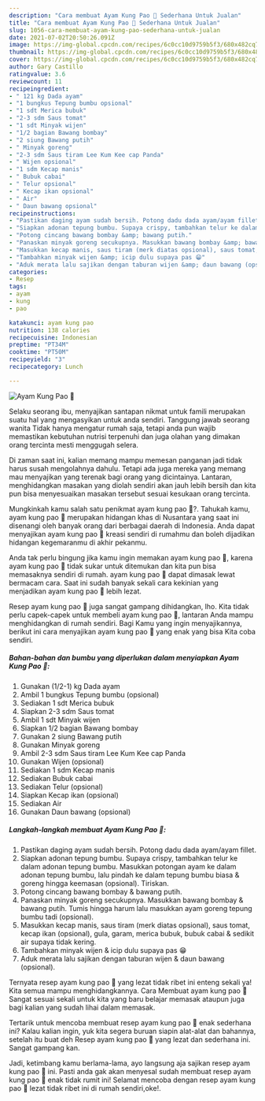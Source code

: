 ```yaml
---
description: "Cara membuat Ayam Kung Pao 🥢 Sederhana Untuk Jualan"
title: "Cara membuat Ayam Kung Pao 🥢 Sederhana Untuk Jualan"
slug: 1056-cara-membuat-ayam-kung-pao-sederhana-untuk-jualan
date: 2021-07-02T20:50:26.091Z
image: https://img-global.cpcdn.com/recipes/6c0cc10d9759b5f3/680x482cq70/ayam-kung-pao-🥢-foto-resep-utama.jpg
thumbnail: https://img-global.cpcdn.com/recipes/6c0cc10d9759b5f3/680x482cq70/ayam-kung-pao-🥢-foto-resep-utama.jpg
cover: https://img-global.cpcdn.com/recipes/6c0cc10d9759b5f3/680x482cq70/ayam-kung-pao-🥢-foto-resep-utama.jpg
author: Gary Castillo
ratingvalue: 3.6
reviewcount: 11
recipeingredient:
- " 121 kg Dada ayam"
- "1 bungkus Tepung bumbu opsional"
- "1 sdt Merica bubuk"
- "2-3 sdm Saus tomat"
- "1 sdt Minyak wijen"
- "1/2 bagian Bawang bombay"
- "2 siung Bawang putih"
- " Minyak goreng"
- "2-3 sdm Saus tiram Lee Kum Kee cap Panda"
- " Wijen opsional"
- "1 sdm Kecap manis"
- " Bubuk cabai"
- " Telur opsional"
- " Kecap ikan opsional"
- " Air"
- " Daun bawang opsional"
recipeinstructions:
- "Pastikan daging ayam sudah bersih. Potong dadu dada ayam/ayam fillet."
- "Siapkan adonan tepung bumbu. Supaya crispy, tambahkan telur ke dalam adonan tepung bumbu. Masukkan potongan ayam ke dalam adonan tepung bumbu, lalu pindah ke dalam tepung bumbu biasa &amp; goreng hingga keemasan (opsional). Tiriskan."
- "Potong cincang bawang bombay &amp; bawang putih."
- "Panaskan minyak goreng secukupnya. Masukkan bawang bombay &amp; bawang putih. Tumis hingga harum lalu masukkan ayam goreng tepung bumbu tadi (opsional)."
- "Masukkan kecap manis, saus tiram (merk diatas opsional), saus tomat, kecap ikan (opsional), gula, garam, merica bubuk, bubuk cabai &amp; sedikit air supaya tidak kering."
- "Tambahkan minyak wijen &amp; icip dulu supaya pas 😁"
- "Aduk merata lalu sajikan dengan taburan wijen &amp; daun bawang (opsional)."
categories:
- Resep
tags:
- ayam
- kung
- pao

katakunci: ayam kung pao 
nutrition: 138 calories
recipecuisine: Indonesian
preptime: "PT34M"
cooktime: "PT50M"
recipeyield: "3"
recipecategory: Lunch

---
```



![Ayam Kung Pao 🥢](https://img-global.cpcdn.com/recipes/6c0cc10d9759b5f3/680x482cq70/ayam-kung-pao-🥢-foto-resep-utama.jpg)

Selaku seorang ibu, menyajikan santapan nikmat untuk famili merupakan suatu hal yang mengasyikan untuk anda sendiri. Tanggung jawab seorang  wanita Tidak hanya mengatur rumah saja, tetapi anda pun wajib memastikan kebutuhan nutrisi terpenuhi dan juga olahan yang dimakan orang tercinta mesti menggugah selera.

Di zaman  saat ini, kalian memang mampu memesan panganan jadi tidak harus susah mengolahnya dahulu. Tetapi ada juga mereka yang memang mau menyajikan yang terenak bagi orang yang dicintainya. Lantaran, menghidangkan masakan yang diolah sendiri akan jauh lebih bersih dan kita pun bisa menyesuaikan masakan tersebut sesuai kesukaan orang tercinta. 



Mungkinkah kamu salah satu penikmat ayam kung pao 🥢?. Tahukah kamu, ayam kung pao 🥢 merupakan hidangan khas di Nusantara yang saat ini disenangi oleh banyak orang dari berbagai daerah di Indonesia. Anda dapat menyajikan ayam kung pao 🥢 kreasi sendiri di rumahmu dan boleh dijadikan hidangan kegemaranmu di akhir pekanmu.

Anda tak perlu bingung jika kamu ingin memakan ayam kung pao 🥢, karena ayam kung pao 🥢 tidak sukar untuk ditemukan dan kita pun bisa memasaknya sendiri di rumah. ayam kung pao 🥢 dapat dimasak lewat bermacam cara. Saat ini sudah banyak sekali cara kekinian yang menjadikan ayam kung pao 🥢 lebih lezat.

Resep ayam kung pao 🥢 juga sangat gampang dihidangkan, lho. Kita tidak perlu capek-capek untuk membeli ayam kung pao 🥢, lantaran Anda mampu menghidangkan di rumah sendiri. Bagi Kamu yang ingin menyajikannya, berikut ini cara menyajikan ayam kung pao 🥢 yang enak yang bisa Kita coba sendiri.

<!--inarticleads1-->

##### Bahan-bahan dan bumbu yang diperlukan dalam menyiapkan Ayam Kung Pao 🥢:

1. Gunakan  (1/2-1) kg Dada ayam
1. Ambil 1 bungkus Tepung bumbu (opsional)
1. Sediakan 1 sdt Merica bubuk
1. Siapkan 2-3 sdm Saus tomat
1. Ambil 1 sdt Minyak wijen
1. Siapkan 1/2 bagian Bawang bombay
1. Gunakan 2 siung Bawang putih
1. Gunakan  Minyak goreng
1. Ambil 2-3 sdm Saus tiram Lee Kum Kee cap Panda
1. Gunakan  Wijen (opsional)
1. Sediakan 1 sdm Kecap manis
1. Sediakan  Bubuk cabai
1. Sediakan  Telur (opsional)
1. Siapkan  Kecap ikan (opsional)
1. Sediakan  Air
1. Gunakan  Daun bawang (opsional)




<!--inarticleads2-->

##### Langkah-langkah membuat Ayam Kung Pao 🥢:

1. Pastikan daging ayam sudah bersih. Potong dadu dada ayam/ayam fillet.
1. Siapkan adonan tepung bumbu. Supaya crispy, tambahkan telur ke dalam adonan tepung bumbu. Masukkan potongan ayam ke dalam adonan tepung bumbu, lalu pindah ke dalam tepung bumbu biasa &amp; goreng hingga keemasan (opsional). Tiriskan.
1. Potong cincang bawang bombay &amp; bawang putih.
1. Panaskan minyak goreng secukupnya. Masukkan bawang bombay &amp; bawang putih. Tumis hingga harum lalu masukkan ayam goreng tepung bumbu tadi (opsional).
1. Masukkan kecap manis, saus tiram (merk diatas opsional), saus tomat, kecap ikan (opsional), gula, garam, merica bubuk, bubuk cabai &amp; sedikit air supaya tidak kering.
1. Tambahkan minyak wijen &amp; icip dulu supaya pas 😁
1. Aduk merata lalu sajikan dengan taburan wijen &amp; daun bawang (opsional).




Ternyata resep ayam kung pao 🥢 yang lezat tidak ribet ini enteng sekali ya! Kita semua mampu menghidangkannya. Cara Membuat ayam kung pao 🥢 Sangat sesuai sekali untuk kita yang baru belajar memasak ataupun juga bagi kalian yang sudah lihai dalam memasak.

Tertarik untuk mencoba membuat resep ayam kung pao 🥢 enak sederhana ini? Kalau kalian ingin, yuk kita segera buruan siapin alat-alat dan bahannya, setelah itu buat deh Resep ayam kung pao 🥢 yang lezat dan sederhana ini. Sangat gampang kan. 

Jadi, ketimbang kamu berlama-lama, ayo langsung aja sajikan resep ayam kung pao 🥢 ini. Pasti anda gak akan menyesal sudah membuat resep ayam kung pao 🥢 enak tidak rumit ini! Selamat mencoba dengan resep ayam kung pao 🥢 lezat tidak ribet ini di rumah sendiri,oke!.

